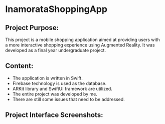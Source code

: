 # InamorataShoppingApp

## Project Purpose:

This project is a mobile shopping application aimed at providing users with a more interactive shopping experience using Augmented Reality. It was developed as a final year undergraduate project.

## Content:
- The application is written in Swift.
- Firebase technology is used as the database.
- ARKit library and SwiftUI framework are utilized.
- The entire project was developed by me.
- There are still some issues that need to be addressed.

## Project Interface Screenshots:
<!-- Add your images here -->

